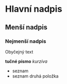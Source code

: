# Hlavní nadpis

## Menší nadpis

### Nejmenší nadpis

Obyčejný text

**tučné písmo**
*kurzíva*

- seznam 
- seznam druhá položka
